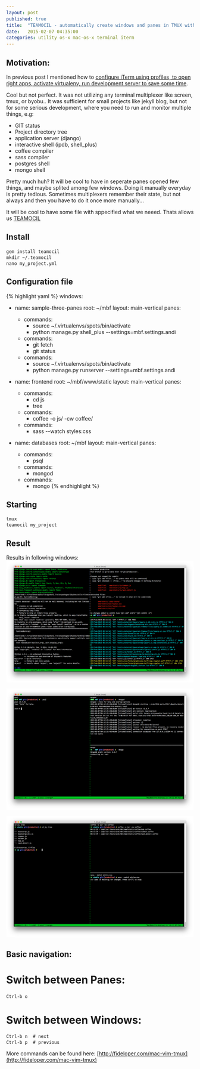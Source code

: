 ```yaml
---
layout: post
published: true
title:  "TEAMOCIL - automatically create windows and panes in TMUX with YAML files!"
date:   2015-02-07 04:35:00
categories: utility os-x mac-os-x terminal iterm
---
```


Motivation:
-----------

In previous post I mentioned how to [configure iTerm using profiles, to open right apps, activate virtualenv, run development server to save some time](http://andilabs.github.io/utility/os-x/mac-os-x/terminal/iterm/2015/02/02/iTerm-start-fast-developing.html). 

Cool but not perfect. It was not utilizing any terminal multiplexer like screen, tmux, or byobu..
It was sufficient for small projects like jekyll blog, but not for some serious development, where you need to run and monitor multiple things, e.g:

- GIT status
- Project directory tree
- application server (django)
- interactive shell (ipdb, shell_plus)
- coffee compiler
- sass compiler
- postgres shell
- mongo shell

Pretty much huh? It will be cool to have in seperate panes opened few things, and maybe splited among few windows.
Doing it manually everyday is pretty tedious. Sometimes multiplexers remember their state, but not always and then you have to do it once more manually...

It will be cool to have some file with sppecified what we neeed. Thats allows us [TEAMOCIL](http://www.teamocil.com/)

Install 
-------

    gem install teamocil
    mkdir ~/.teamocil
    nano my_project.yml


Configuration file
------------------

{% highlight yaml %}
windows:
  - name: sample-three-panes
    root: ~/mbf
    layout: main-vertical
    panes:
      - commands:
        - source ~/.virtualenvs/spots/bin/activate
        - python manage.py shell_plus --settings=mbf.settings.andi
      - commands:
        - git fetch
        - git status
      - commands:
        - source ~/.virtualenvs/spots/bin/activate
        - python manage.py runserver --settings=mbf.settings.andi

  - name: frontend
    root: ~/mbf/www/static
    layout: main-vertical
    panes:
      - commands:
        - cd js
        - tree
      - commands:
        - coffee -o js/ -cw coffee/
      - commands:
        - sass --watch styles:css

  - name: databases
    root: ~/mbf
    layout: main-vertical
    panes:
      - commands:
        - psql
      - commands:
        - mongod
      - commands:
        - mongo
{% endhighlight %}

Starting
--------

    tmux
    teamocil my_project

Result
------

Results in following windows:
![django](/assets/teamocil-demo/django.png)

![databases](/assets/teamocil-demo/databases.png)

![frontend](/assets/teamocil-demo/frontend.png)


Basic navigation:
-----------------

Switch between Panes:
=====================

    Ctrl-b o

Switch between Windows:
=======================

    Ctrl-b n  # next
    Ctrl-b p  # previous

More commands can be found here: [http://fideloper.com/mac-vim-tmux](http://fideloper.com/mac-vim-tmux)